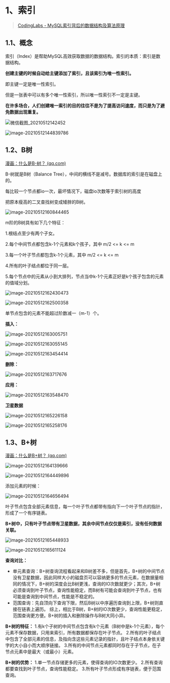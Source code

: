 # 1、索引

> [CodingLabs - MySQL索引背后的数据结构及算法原理](http://blog.codinglabs.org/articles/theory-of-mysql-index.html)

## 1.1、概念

索引（Index）是帮助MySQL高效获取数据的数据结构。索引的本质：索引是数据结构。

**创建主键的时候自动给主键添加了索引，且该索引为唯一性索引。**

即主键一定是唯一性索引。

但是一张表中可以有多个唯一性索引，所以唯一性索引不一定是主键。

**在许多场合，人们创建唯一索引的目的往往不是为了提高访问速度，而只是为了避免数据出现重复。**

![微信截图_20210512142452](C:\Users\Administrator\Desktop\微信截图_20210512142452.png)

![image-20210512144839786](C:\Users\Administrator\AppData\Roaming\Typora\typora-user-images\image-20210512144839786.png)

## 1.2、B树

[漫画：什么是B-树？ (qq.com)](https://mp.weixin.qq.com/s?__biz=MzIxMjE5MTE1Nw==&mid=2653190965&idx=1&sn=53f78fa037386f85531832cd5322d2a0&chksm=8c9909efbbee80f90512f0c36356c31cc74c388c46388dc2317d43c8f8597298f233ca9c29e9&scene=21#wechat_redirect)

B-树就是B树（Balance Tree），中间的横线不是减号。数据库的索引是在磁盘上的。

每比较一个节点都io一次，最坏情况下，磁盘io次数等于索引树的高度

把原本瘦高的二叉查找树变成矮胖的B树。

![image-20210512160844465](C:\Users\Administrator\AppData\Roaming\Typora\typora-user-images\image-20210512160844465.png)

m阶的B树具有如下几个特征：

1.根结点至少有两个子女。

2.每个中间节点都包含k-1个元素和k个孩子，其中 m/2 <= k <= m

3.每一个叶子节点都包含k-1个元素，其中 m/2 <= k <= m

4.所有的叶子结点都位于同一层。

5.每个节点中的元素从小到大排列，节点当中k-1个元素正好是k个孩子包含的元素的值域分划。

![image-20210512162430473](C:\Users\Administrator\AppData\Roaming\Typora\typora-user-images\image-20210512162430473.png)

![image-20210512162500358](C:\Users\Administrator\AppData\Roaming\Typora\typora-user-images\image-20210512162500358.png)

单节点包含的元素不能超过阶数减一（m-1）个。

**插入：**

![image-20210512163005751](C:\Users\Administrator\AppData\Roaming\Typora\typora-user-images\image-20210512163005751.png)

![image-20210512163055145](C:\Users\Administrator\AppData\Roaming\Typora\typora-user-images\image-20210512163055145.png)

![image-20210512163454414](C:\Users\Administrator\AppData\Roaming\Typora\typora-user-images\image-20210512163454414.png)

**删除：**

![image-20210512163717676](C:\Users\Administrator\AppData\Roaming\Typora\typora-user-images\image-20210512163717676.png)

**应用：**

![image-20210512163548470](C:\Users\Administrator\AppData\Roaming\Typora\typora-user-images\image-20210512163548470.png)

**卫星数据**

![image-20210512165226158](C:\Users\Administrator\AppData\Roaming\Typora\typora-user-images\image-20210512165226158.png)

![image-20210512165258176](C:\Users\Administrator\AppData\Roaming\Typora\typora-user-images\image-20210512165258176.png)

## 1.3、B+树

[漫画：什么是B+树？ (qq.com)](https://mp.weixin.qq.com/s?__biz=MzIxMjE5MTE1Nw==&mid=2653191027&idx=1&sn=4ba22e3ec8bd149f69fc0aba72e4347e&chksm=8c9909a9bbee80bfa1d8497ff0525df130414c1731b5aa5287bf16ea1cf86c8d8e6f20782184&scene=21#wechat_redirect)

![image-20210512164139666](C:\Users\Administrator\AppData\Roaming\Typora\typora-user-images\image-20210512164139666.png)

![image-20210512164449896](C:\Users\Administrator\AppData\Roaming\Typora\typora-user-images\image-20210512164449896.png)

添加元素的时候：

![image-20210512164656494](C:\Users\Administrator\AppData\Roaming\Typora\typora-user-images\image-20210512164656494.png)

叶子节点包含全部元素信息，每一个叶子节点都带有指向下一个叶子节点的指针，形成了一个有序链表。

**B+树中，只有叶子节点带有卫星数据，其余中间节点仅仅是索引，没有任何数据关联。**

![image-20210512165448933](C:\Users\Administrator\AppData\Roaming\Typora\typora-user-images\image-20210512165448933.png)

![image-20210512165611124](C:\Users\Administrator\AppData\Roaming\Typora\typora-user-images\image-20210512165611124.png)

**查询对比：**

- 单元素查询：B+树查询流程看起来和B树差不多，但是首先，B+树的中间节点没有卫星数据，因此同样大小的磁盘页可以容纳更多的节点元素，在数据量相同的情况下，B+树的深度会比B树更浅，查询的IO次数就更少；其次，B+树必须查询到叶子节点，查询性能稳定，而B树有可能会查询到叶子节点，也有可能是查询到中间节点，性能是不稳定的。
- 范围查询：先自顶向下查询下限，然后B树以中序遍历查询到上限，B+树则直接在链表上遍历。
综上，相比于B树，B+树的IO次数更少，查询性能更稳定，范围查询更方便。B+树的插入和删除操作与B树大同小异。

**B+树的特征：**
1.有k个子树的中间节点包含有k个元素（B树中是k-1个元素），每个元素不保存数据，只用来索引，所有数据都保存在叶子节点。
2.所有的叶子结点中包含了全部元素的信息，及指向含这些元素记录的指针，且叶子结点本身依关键字的大小自小而大顺序链接。
3.所有的中间节点元素都同时存在于子节点，在子节点元素中是最大（或最小）元素。

**B+树的优势：**
1.单一节点存储更多的元素，使得查询的IO次数更少。
2.所有查询都要查找到叶子节点，查询性能稳定。
3.所有叶子节点形成有序链表，便于范围查询。














